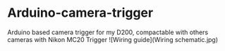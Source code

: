 # Arduino-camera-trigger
Arduino based camera trigger for my D200, compactable with others cameras with Nikon MC20 Trigger
![Wiring guide](Wiring schematic.jpg)
